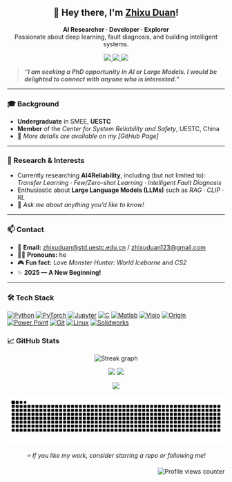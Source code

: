 <h2 align="center">👋 Hey there, I'm <a href="https://github.com/zxuuuustupid">Zhixu Duan</a>!</h2>
<p align="center">
  <b>AI Researcher · Developer · Explorer</b><br>
  Passionate about deep learning, fault diagnosis, and building intelligent systems.
 
</p>

<p align="center">
  <a href="mailto:zhixuduan123@gmail.com">
    <img src="https://img.shields.io/badge/Email-zhixuduan123@gmail.com-blue?logo=gmail" />
  </a>
  <a href="mailto:zhixuduan@std.uestc.edu.cn">
    <img src="https://img.shields.io/badge/Email-zhixuduan@std.uestc.edu.cn-blue?logo=gmail" />
  </a>
  <img src="https://img.shields.io/github/followers/zxuuuustupid?style=social" />
</p>




> ***“I am seeking a PhD opportunity in AI or Large Models. I would be delighted to connect with anyone who is interested.”***

---

### 🎓 Background
- **Undergraduate** in SMEE, **UESTC**  
- **Member** of the *Center for System Reliability and Safety*, UESTC, China  
- 📄 *More details are available on my [GitHub Page]*  

---

### 🔬 Research & Interests
- Currently researching **AI4Reliability**, including (but not limited to):  
  *Transfer Learning · Few/Zero-shot Learning · Intelligent Fault Diagnosis*  
- Enthusiastic about **Large Language Models (LLMs)** such as *RAG · CLIP · RL*  
- 💬 *Ask me about anything you’d like to know!*  

---

### 📫 Contact
- 📧 **Email:** zhixuduan@std.uestc.edu.cn / zhixuduan123@gmail.com  
- 🧍‍♂️ **Pronouns:** he  
- 🎮 **Fun fact:** Love *Monster Hunter: World Iceborne* and *CS2*  
- ✨ **2025 — A New Beginning!**

---

<h3 align="left">🛠 Tech Stack</h3>

<div align="center">
<p align="left">
  <a href="#"><img src="https://img.shields.io/badge/Python-3776AB?style=for-the-badge&logo=python&logoColor=white" alt="Python"/></a>
  <a href="#"><img src="https://img.shields.io/badge/PyTorch-EE4C2C?style=for-the-badge&logo=pytorch&logoColor=white" alt="PyTorch"/></a>
  <a href="#"><img src="https://img.shields.io/badge/Jupyter-F37626?style=for-the-badge&logo=jupyter&logoColor=white" alt="Jupyter"/></a>
  <a href="#"><img src="https://img.shields.io/badge/C-00599C?style=for-the-badge&logo=c&logoColor=white" alt="C"/></a>
  <a href="#"><img src="https://img.shields.io/badge/Matlab-0076A8?style=for-the-badge&logo=matlab&logoColor=white" alt="Matlab"/></a>
  <a href="#"><img src="https://img.shields.io/badge/Visio-0078D7?style=for-the-badge&logo=microsoft-visio&logoColor=white" alt="Visio"/></a>
  <a href="#"><img src="https://img.shields.io/badge/Origin-FF6C37?style=for-the-badge&logo=originlab&logoColor=white" alt="Origin"/></a>
  <a href="#"><img src="https://img.shields.io/badge/Power%20Point-D24726?style=for-the-badge&logo=microsoft-powerpoint&logoColor=white" alt="Power Point"/></a>
  <a href="#"><img src="https://img.shields.io/badge/Git-F05032?style=for-the-badge&logo=git&logoColor=white" alt="Git"/></a>
  <a href="#"><img src="https://img.shields.io/badge/Linux-FCC624?style=for-the-badge&logo=linux&logoColor=black" alt="Linux"/></a>
  <a href="#"><img src="https://img.shields.io/badge/Solidworks-000000?style=for-the-badge&logo=solidworks&logoColor=white" alt="Solidworks"/></a>
</p>
</div>

### 📈 GitHub Stats

<div align="center">
  <img src="https://streak-stats.demolab.com?user=zxuuuustupid&locale=en&mode=weekly&theme=tokyonight&hide_border=false&border_radius=5&order=3" height="220" alt="Streak graph" />
</div>

<p align="center">
  <img src="https://github-readme-stats.vercel.app/api?username=zxuuuustupid&show_icons=true&theme=city_lights&count_private=true" height="150" />
  <img src="https://github-readme-stats.vercel.app/api/top-langs/?username=zxuuuustupid&layout=compact&theme=city_lights" height="150" />
</p>

<p align="center">
  <img src="https://github-profile-trophy.vercel.app/?username=zxuuuustupid&theme=onedark&no-frame=true&row=1&column=7" />
</p>

![Snake animation](https://github.com/zxuuuustupid/zxuuuustupid/blob/output/snake-dark.svg)



<p align="center">
  <i>⭐️ If you like my work, consider starring a repo or following me!</i>
</p>


<p align="right">
  <img src="https://komarev.com/ghpvc/?username=zxuuuustupid&style=flat" alt="Profile views counter" />
</p>



